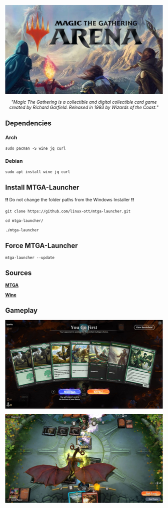 
![GitHub Logo](res/magic_logo.jpg)

<p align="center"><i>"Magic The Gathering is a collectible and digital collectible card game created by Richard Garfield. Released in 1993 by Wizards of the Coast.</i>"
</p>


## Dependencies

### Arch
```
sudo pacman -S wine jq curl
```

### Debian
```
sudo apt install wine jq curl
```

## Install MTGA-Launcher

❗❗ Do not change the folder paths from the Windows Installer ❗❗

```
git clone https://github.com/linux-ott/mtga-launcher.git
```
```
cd mtga-launcher/
```
```
./mtga-launcher
```

## Force MTGA-Launcher
```
mtga-launcher --update 
```

## Sources

**[MTGA](https://magic.wizards.com/de/mtgarena)**

**[Wine](https://github.com/Kron4ek/Wine-Builds)**



## Gameplay


![GitHub Logo](res/mtga-cards.jpg)

![GitHub Logo](res/mtga-gameplay.jpg)




